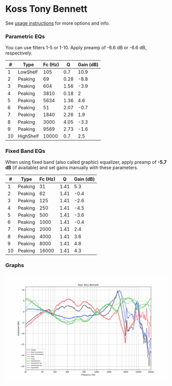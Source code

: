 # Koss Tony Bennett
See [usage instructions](https://github.com/jaakkopasanen/AutoEq#usage) for more options and info.

### Parametric EQs
You can use filters 1-5 or 1-10. Apply preamp of -6.6 dB or -6.6 dB, respectively.

|   # | Type      |   Fc (Hz) |    Q |   Gain (dB) |
|-----|-----------|-----------|------|-------------|
|   1 | LowShelf  |       105 | 0.7  |        10.9 |
|   2 | Peaking   |        69 | 0.28 |        -8.8 |
|   3 | Peaking   |       604 | 1.56 |        -3.9 |
|   4 | Peaking   |      3810 | 0.18 |         2   |
|   5 | Peaking   |      5634 | 1.36 |         4.6 |
|   6 | Peaking   |        51 | 2.07 |        -0.7 |
|   7 | Peaking   |      1840 | 2.26 |         1.9 |
|   8 | Peaking   |      3000 | 4.05 |        -3.3 |
|   9 | Peaking   |      9569 | 2.73 |        -1.6 |
|  10 | HighShelf |     10000 | 0.7  |         2.5 |

### Fixed Band EQs
When using fixed band (also called graphic) equalizer, apply preamp of **-5.7 dB** (if available) and set gains manually with these parameters.

|   # | Type    |   Fc (Hz) |    Q |   Gain (dB) |
|-----|---------|-----------|------|-------------|
|   1 | Peaking |        31 | 1.41 |         5.3 |
|   2 | Peaking |        62 | 1.41 |        -0.4 |
|   3 | Peaking |       125 | 1.41 |        -2.6 |
|   4 | Peaking |       250 | 1.41 |        -4.5 |
|   5 | Peaking |       500 | 1.41 |        -3.6 |
|   6 | Peaking |      1000 | 1.41 |        -0.4 |
|   7 | Peaking |      2000 | 1.41 |         2.4 |
|   8 | Peaking |      4000 | 1.41 |         3.6 |
|   9 | Peaking |      8000 | 1.41 |         4.8 |
|  10 | Peaking |     16000 | 1.41 |         4.3 |

### Graphs
![](./Koss%20Tony%20Bennett.png)
